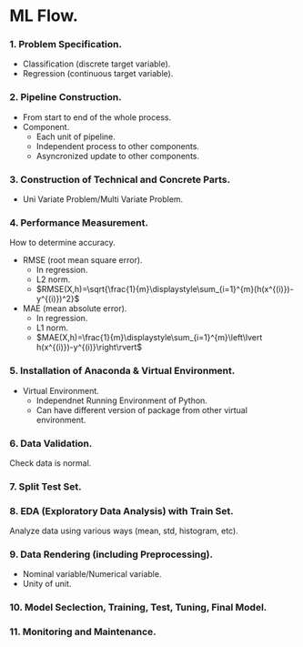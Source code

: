 # ML Flow.
### 1. Problem Specification.
- Classification (discrete target variable).
- Regression (continuous target variable).
### 2. Pipeline Construction.
- From start to end of the whole process.
- Component.
  - Each unit of pipeline.
  - Independent process to other components.
  - Asyncronized update to other components.
### 3. Construction of Technical and Concrete Parts.
- Uni Variate Problem/Multi Variate Problem.
### 4. Performance Measurement.
How to determine accuracy.
- RMSE (root mean square error).
  - In regression.
  - L2 norm.
  - $RMSE(X,h)=\sqrt{\frac{1}{m}\displaystyle\sum_{i=1}^{m}(h(x^{(i)})-y^{(i)})^2}$
- MAE (mean absolute error).
  - In regression.
  - L1 norm.
  - $MAE(X,h)=\frac{1}{m}\displaystyle\sum_{i=1}^{m}\left\lvert h(x^{(i)})-y^{(i)}\right\rvert$
### 5. Installation of Anaconda & Virtual Environment.
- Virtual Environment.
  - Independnet Running Environment of Python.
  - Can have different version of package from other virtual environment.
### 6. Data Validation.
Check data is normal.
### 7. Split Test Set.
### 8. EDA (Exploratory Data Analysis) with Train Set.
Analyze data using various ways (mean, std, histogram, etc).
### 9. Data Rendering (including Preprocessing).
- Nominal variable/Numerical variable.
- Unity of unit.
### 10. Model Seclection, Training, Test, Tuning, Final Model.
### 11. Monitoring and Maintenance.

